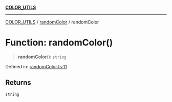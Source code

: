 [**COLOR_UTILS**](../../README.md)

***

[COLOR_UTILS](../../README.md) / [randomColor](../README.md) / randomColor

# Function: randomColor()

> **randomColor**(): `string`

Defined in: [randomColor.ts:11](https://github.com/dailker/everyutil/blob/db1e809d4c097dd2ba5f952e07c115f09a518c6c/src/color/randomColor.ts#L11)

## Returns

`string`
